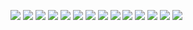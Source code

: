 ![](Asignacion_tags.png)
![](Asignacion_tags2.png)
![](Asignacion_tags3.png)
![](Asignacion_tags4.png)
![](Borrado_tags.png)
![](Borrado_tags2.png)
![](Creacion_tags.png)
![](Creacion_tags2.png)
![](Creacion_tags3.png)
![](Despliegue_tags.png)
![](Despliegue_tags2.png)
![](Pantalla_tags.png)
![](Quitar_tags.png)
![](Quitar_tags2.png)